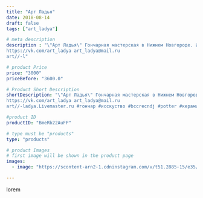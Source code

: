 ```yaml
---
title: "Арт Ладья"
date: 2018-08-14
draft: false
tags: ["art_ladya"]

# meta description
description : "\"Арт Ладья\" Гончарная мастерская в Нижнем Новгороде. Изготовление керамики и мастер//-классы по обучению. 
https://vk.com/art_ladya art_ladya@mail.ru 
art//-l"

# product Price
price: "3000"
priceBefore: "3600.0"

# Product Short Description
shortDescription: "\"Арт Ладья\" Гончарная мастерская в Нижнем Новгороде. Изготовление керамики и мастер//-классы по обучению. 
https://vk.com/art_ladya art_ladya@mail.ru 
art//-ladya.Livemaster.ru #гончар #исскуство #bccrecndj #potter #керамикадляинтерьера #керамикаручнаяработа #гончарнаямастерская #керамиканазаказ #handmade #посудаизглины #керамика #шарнирнаякукла #эксклюзивнаякерамика #painter #dishes #decor #ceramicar #doll #claygoods #jointeddoll #earthenware #ceramic #design #посудадлякукол #magic #dishesfordolls #ceramicart #длякукол #clay #авторскаякерамика"

#product ID
productID: "BmeRb22AuFP"

# type must be "products"
type: "products"

# product Images
# first image will be shown in the product page
images:
  - image: "https://scontent-arn2-1.cdninstagram.com/v/t51.2885-15/e35/40119475_2469095646650838_1946217262851555328_n.jpg?tp=1&_nc_ht=scontent-arn2-1.cdninstagram.com&_nc_cat=106&_nc_ohc=OIQNu_dfTEIAX-jjUAl&ccb=7-4&oh=c9256425aa309dc79c3272dc56956b4b&oe=60864358&_nc_sid=86f79a&ig_cache_key=MTg0NTk4OTU3ODM3MzI1OTU5OQ%3D%3D.2-ccb7-4"

---
```

lorem

